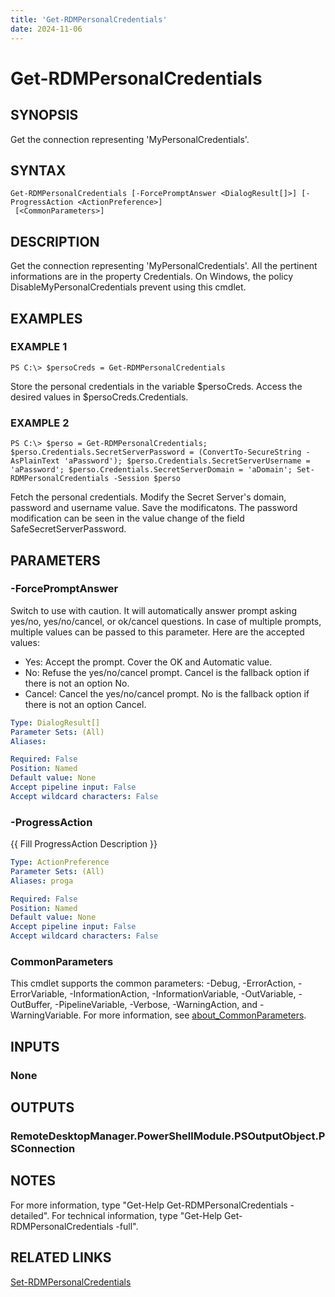 ```yaml
---
title: 'Get-RDMPersonalCredentials'
date: 2024-11-06
---
```



# Get-RDMPersonalCredentials

## SYNOPSIS
Get the connection representing 'MyPersonalCredentials'.

## SYNTAX

```
Get-RDMPersonalCredentials [-ForcePromptAnswer <DialogResult[]>] [-ProgressAction <ActionPreference>]
 [<CommonParameters>]
```

## DESCRIPTION
Get the connection representing 'MyPersonalCredentials'.
All the pertinent informations are in the property Credentials.
On Windows, the policy DisableMyPersonalCredentials prevent using this cmdlet.

## EXAMPLES

### EXAMPLE 1
```
PS C:\> $persoCreds = Get-RDMPersonalCredentials
```

Store the personal credentials in the variable $persoCreds.
Access the desired values in $persoCreds.Credentials.

### EXAMPLE 2
```
PS C:\> $perso = Get-RDMPersonalCredentials; $perso.Credentials.SecretServerPassword = (ConvertTo-SecureString -AsPlainText 'aPassword'); $perso.Credentials.SecretServerUsername = 'aPassword'; $perso.Credentials.SecretServerDomain = 'aDomain'; Set-RDMPersonalCredentials -Session $perso
```

Fetch the personal credentials.
Modify the Secret Server's domain, password and username value.
Save the modificatons. 
The password modification can be seen in the value change of the field SafeSecretServerPassword.

## PARAMETERS

### -ForcePromptAnswer
Switch to use with caution.
It will automatically answer prompt asking yes/no, yes/no/cancel, or ok/cancel questions.
In case of multiple prompts, multiple values can be passed to this parameter.
Here are the accepted values:
- Yes: Accept the prompt.
Cover the OK and Automatic value.
- No: Refuse the yes/no/cancel prompt.
Cancel is the fallback option if there is not an option No.
- Cancel: Cancel the yes/no/cancel prompt.
No is the fallback option if there is not an option Cancel.

```yaml
Type: DialogResult[]
Parameter Sets: (All)
Aliases:

Required: False
Position: Named
Default value: None
Accept pipeline input: False
Accept wildcard characters: False
```

### -ProgressAction
{{ Fill ProgressAction Description }}

```yaml
Type: ActionPreference
Parameter Sets: (All)
Aliases: proga

Required: False
Position: Named
Default value: None
Accept pipeline input: False
Accept wildcard characters: False
```

### CommonParameters
This cmdlet supports the common parameters: -Debug, -ErrorAction, -ErrorVariable, -InformationAction, -InformationVariable, -OutVariable, -OutBuffer, -PipelineVariable, -Verbose, -WarningAction, and -WarningVariable. For more information, see [about_CommonParameters](http://go.microsoft.com/fwlink/?LinkID=113216).

## INPUTS

### None
## OUTPUTS

### RemoteDesktopManager.PowerShellModule.PSOutputObject.PSConnection
## NOTES
For more information, type "Get-Help Get-RDMPersonalCredentials -detailed".
For technical information, type "Get-Help Get-RDMPersonalCredentials -full".

## RELATED LINKS

[Set-RDMPersonalCredentials](http://127.0.0.1:1111/docs/Set-RDMPersonalCredentials/)

